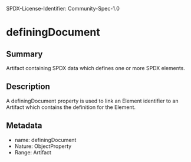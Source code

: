 SPDX-License-Identifier: Community-Spec-1.0

# definingDocument

## Summary

Artifact containing SPDX data which defines one or more SPDX elements.

## Description

A definingDocument property is used to link an Element identifier to an Artifact which contains the definition for the Element.

## Metadata

- name: definingDocument
- Nature: ObjectProperty
- Range: Artifact

